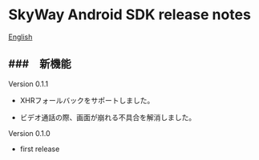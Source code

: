 SkyWay Android SDK release notes
=============================

[English](./release-notes.en.md)

###　新機能
--------------------------

Version 0.1.1

* XHRフォールバックをサポートしました。

* ビデオ通話の際、画面が崩れる不具合を解消しました。


Version 0.1.0

* first release
